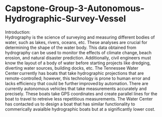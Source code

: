 # Capstone-Group-3-Autonomous-Hydrographic-Survey-Vessel

Introduction: <br/>
Hydrography is the science of surveying and measuring different bodies of water, such as lakes, rivers, oceans, etc. These analyses are crucial for determining the shape of the water body. This data obtained from hydrography can be used to monitor the effects of climate change, beach erosion, and natural disaster prediction. Additionally, civil engineers must know the layout of a body of water before starting projects like dredging, diverting water sources, building docks, etc. The Tennessee Water Center currently has boats that take hydrographic projections that are remote-controlled; however, this technology is prone to human error and lacks efficiency that could be further improved by automation. There are currently autonomous vehicles that take measurements accurately and precisely. These boats take GPS coordinates and create parallel lines for the boat to travel to retreive less repetitious measurements.  The Water Center has contacted us to design a boat that has similar functionality to commerically avaialble hydrographic boats but at a significantly lower cost. 
